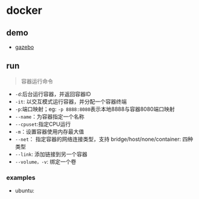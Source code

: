 # docker

## demo
- [gazebo](https://hub.docker.com/_/gazebo)
  
## run
> 容器运行命令

- `-d`:后台运行容器，并返回容器ID
- `-it`: 以交互模式运行容器，并分配一个容器终端
- `-p`:端口映射；eg: `-p 8888:8080`表示本地8888与容器8080端口映射
- `--name`：为容器指定一个名称
- `--cpuset`:指定CPU运行
- `-m`：设置容器使用内存最大值
- `--net`： 指定容器的网络连接类型，支持 bridge/host/none/container: 四种类型
- `--link`: 添加链接到另一个容器
- `--volume，-v`: 绑定一个卷

### examples
- ubuntu: 